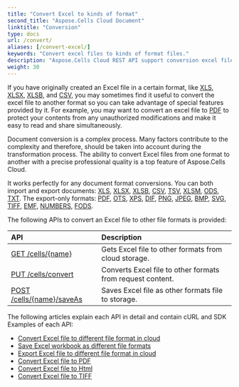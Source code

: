 ```yaml
---
title: "Convert Excel to kinds of format"
second_title: "Aspose.Cells Cloud Document"
linktitle: "Conversion"
type: docs
url: /convert/
aliases: [/convert-excel/]
keywords: "Convert excel files to kinds of format files."
description: "Aspose.Cells Cloud REST API support conversion excel files to kinds of format files. SDK support kinds of development languages. They include Android, C#, Go, Java, NodeJS, Perl, PHP, Python, Ruby, and swift."
weight: 30
---
```


If you have originally created an Excel file in a certain format, like [XLS](https://docs.fileformat.com/spreadsheet/xls/), [XLSX](https://docs.fileformat.com/spreadsheet/xlsx/), [XLSB](https://docs.fileformat.com/spreadsheet/xlsb/), and [CSV](https://docs.fileformat.com/spreadsheet/csv/), you may sometimes find it useful to convert the excel file to another format so you can take advantage of special features provided by it. For example, you may want to convert an excel file to [PDF](https://docs.fileformat.com/pdf/) to protect your contents from any unauthorized modifications and make it easy to read and share simultaneously. 

Document conversion is a complex process. Many factors contribute to the complexity and therefore, should be taken into account during the transformation process. The ability to convert Excel files from one format to another with a precise professional quality is a top feature of Aspose.Cells Cloud. 

It works perfectly for any document format conversions. You can both import and export documents: [XLS](https://docs.fileformat.com/spreadsheet/xls/), [XLSX](https://docs.fileformat.com/spreadsheet/xlsx/), [XLSB](https://docs.fileformat.com/spreadsheet/xlsb/), [CSV](https://docs.fileformat.com/spreadsheet/csv/), [TSV](https://docs.fileformat.com/spreadsheet/tsv/), [XLSM](https://docs.fileformat.com/spreadsheet/xlsm/), [ODS](https://docs.fileformat.com/spreadsheet/ods/), [TXT](https://docs.fileformat.com/word-processing/txt/). The export-only formats: [PDF](https://docs.fileformat.com/pdf/), [OTS](https://docs.fileformat.com/spreadsheet/ots/), [XPS](https://docs.fileformat.com/page-description-language/xps/), [DIF](https://docs.fileformat.com/spreadsheet/dif/), [PNG](https://docs.fileformat.com/Image/png/), [JPEG](https://docs.fileformat.com/image/jpeg/), [BMP](https://docs.fileformat.com/image/bmp/), [SVG](https://docs.fileformat.com/page-description-language/svg/), [TIFF](https://docs.fileformat.com/image/tiff/), [EMF](https://docs.fileformat.com/image/emf/), [NUMBERS](https://docs.fileformat.com/spreadsheet/numbers/), [FODS](https://docs.fileformat.com/spreadsheet/fods/).

The following APIs to convert an Excel file to other file formats is provided:

|API|Description|
| :- | :- |
|[GET /cells/{name}](https://apireference.aspose.cloud/cells/#/Workbook/GetWorkBook)|Gets Excel file to other formats from cloud storage.|
|[PUT /cells/convert](https://apireference.aspose.cloud/cells/#/Workbook/PutConvertWorkBook)|Converts Excel file to other formats from request content.|
|[POST /cells/{name}/saveAs](https://apireference.aspose.cloud/cells/#/SaveAs/PostDocumentSaveAs)|Saves Excel file as other formats file to storage.|

The following articles explain each API in detail and contain cURL and SDK Examples of each API:

- [Convert Excel file to different file format in cloud](/cells/convert/excel-to-different-formats/)
- [Save Excel workbook as different file formats](/cells/saveas-other-formats/)
- [Export Excel file to different file format in cloud](/cells/export-different-formats/)
- [Convert Excel file to PDF](/cells/convert/excel-to-pdf)
- [Convert Excel file to Html](/cells/convert/excel-to-html)
- [Convert Excel file to TIFF](/cells/convert/excel-to-tiff)